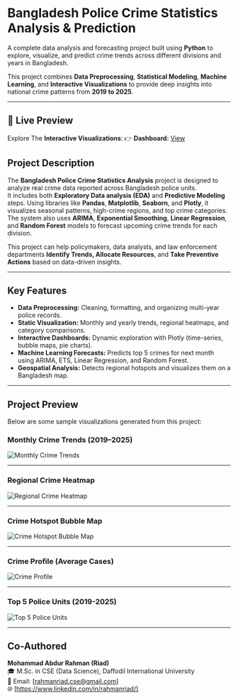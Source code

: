 # Bangladesh Police Crime Statistics Analysis & Prediction

A complete data analysis and forecasting project built using **Python** to explore, visualize, and predict crime trends across different divisions and years in Bangladesh.  

This project combines **Data Preprocessing**, **Statistical Modeling**, **Machine Learning**, and **Interactive Visualizations** to provide deep insights into national crime patterns from **2019 to 2025**.

---
## 🔗 Live Preview
Explore The **Interactive Visualizations**:
👉 **Dashboard:** [View](https://crime-analysis-dashboard-hdpumevuzmhuxmxnv4ngcx.streamlit.app/)

## Project Description

The **Bangladesh Police Crime Statistics Analysis** project is designed to analyze real crime data reported across Bangladesh police units.  
It includes both **Exploratory Data analysis (EDA)** and **Predictive Modeling** steps. Using libraries like **Pandas**, **Matplotlib**, **Seaborn**, and **Plotly**, it visualizes seasonal patterns, high-crime regions, and top crime categories.  
The system also uses **ARIMA**, **Exponential Smoothing**, **Linear Regression**, and **Random Forest** models to forecast upcoming crime trends for each division.

This project can help policymakers, data analysts, and law enforcement departments **Identify Trends, Allocate Resources**, and **Take Preventive Actions** based on data-driven insights.

---

## Key Features
- **Data Preprocessing:** Cleaning, formatting, and organizing multi-year police records.  
- **Static Visualization:** Monthly and yearly trends, regional heatmaps, and category comparisons.  
- **Interactive Dashboards:** Dynamic exploration with Plotly (time-series, bubble maps, pie charts).  
- **Machine Learning Forecasts:** Predicts top 5 crimes for next month using ARIMA, ETS, Linear Regression, and Random Forest.  
- **Geospatial Analysis:** Detects regional hotspots and visualizes them on a Bangladesh map.  

---

## Project Preview
Below are some sample visualizations generated from this project:

### Monthly Crime Trends (2019–2025)
![Monthly Crime Trends](https://drive.google.com/uc?export=view&id=1hrEI2lLyXFK4ReCS69N8mx3ht-ot4Jbh)

---
### Regional Crime Heatmap
![Regional Crime Heatmap](https://drive.google.com/uc?export=view&id=1l3VNPSV_favnOy1iiJ0LySEX1lReb53i)

---
### Crime Hotspot Bubble Map
![Crime Hotspot Bubble Map](https://drive.google.com/uc?export=view&id=1dvveKkuNRkWOWlaRt22xwDBxkWETOp-3)

---
### Crime Profile (Average Cases)
![Crime Profile](https://drive.google.com/uc?export=view&id=146AlWG431_Zz49FD2Sz2e0XvFzpXea2_)

---
### Top 5 Police Units (2019-2025)
![Top 5 Police Units](https://drive.google.com/uc?export=view&id=10swnPZs5eGHnxy1WjR2PSUsiY57TnAZo)

---

## Co-Authored

**Mohammad Abdur Rahman (Riad)**  
🎓 M.Sc. in CSE (Data Science), Daffodil International University  
📧 Email: [rahmanriad.cse@gmail.com]  
🌐 [https://www.linkedin.com/in/rahmanriad/]
